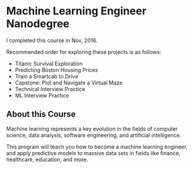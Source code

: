 # Machine Learning Engineer Nanodegree

I completed this course in Nov, 2016.

Recommended order for exploring these projects is as follows:

- Titanic Survival Exploration
- Predicting Boston Housing Prices
- Train a Smartcab to Drive
- Capstone: Plot and Navigate a Virtual Maze
- Technical Interview Practice
- ML Interview Practice

## About this Course

Machine learning represents a key evolution in the fields of computer science, data analysis, software engineering, and artificial intelligence.

This program will teach you how to become a machine learning engineer, and apply predictive models to massive data sets in fields like finance, healthcare, education, and more.

